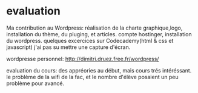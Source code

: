 evaluation
==========
Ma contribution au Wordpress: réalisation de la charte graphique,logo, installation du thème, du pluging, et articles. compte hostinger, installation du wordpress.
quelques excercices sur Codecademy(html & css et javascript) j'ai pas su mettre une capture d'écran.


wordpresse personnel: http://dimitri.druez.free.fr/wordpress/


evaluation du cours: des appréories au début, mais cours trés intéréssant. le problème de la wifi de la fac, et le nombre d'élève posaient un peu problème pour avancé.  
